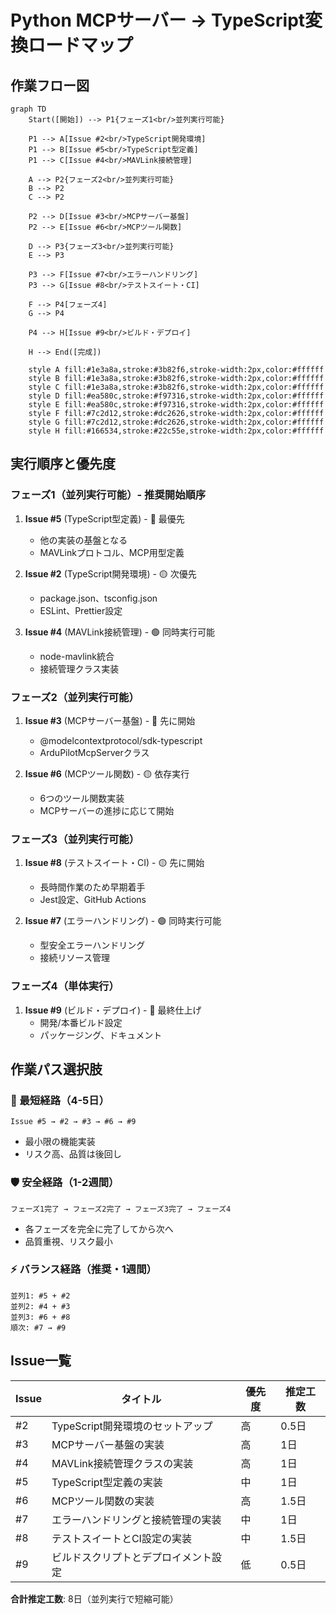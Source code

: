 # Python MCPサーバー → TypeScript変換ロードマップ

## 作業フロー図

```mermaid
graph TD
    Start([開始]) --> P1{フェーズ1<br/>並列実行可能}
    
    P1 --> A[Issue #2<br/>TypeScript開発環境]
    P1 --> B[Issue #5<br/>TypeScript型定義]
    P1 --> C[Issue #4<br/>MAVLink接続管理]
    
    A --> P2{フェーズ2<br/>並列実行可能}
    B --> P2
    C --> P2
    
    P2 --> D[Issue #3<br/>MCPサーバー基盤]
    P2 --> E[Issue #6<br/>MCPツール関数]
    
    D --> P3{フェーズ3<br/>並列実行可能}
    E --> P3
    
    P3 --> F[Issue #7<br/>エラーハンドリング]
    P3 --> G[Issue #8<br/>テストスイート・CI]
    
    F --> P4[フェーズ4]
    G --> P4
    
    P4 --> H[Issue #9<br/>ビルド・デプロイ]
    
    H --> End([完成])
    
    style A fill:#1e3a8a,stroke:#3b82f6,stroke-width:2px,color:#ffffff
    style B fill:#1e3a8a,stroke:#3b82f6,stroke-width:2px,color:#ffffff
    style C fill:#1e3a8a,stroke:#3b82f6,stroke-width:2px,color:#ffffff
    style D fill:#ea580c,stroke:#f97316,stroke-width:2px,color:#ffffff
    style E fill:#ea580c,stroke:#f97316,stroke-width:2px,color:#ffffff
    style F fill:#7c2d12,stroke:#dc2626,stroke-width:2px,color:#ffffff
    style G fill:#7c2d12,stroke:#dc2626,stroke-width:2px,color:#ffffff
    style H fill:#166534,stroke:#22c55e,stroke-width:2px,color:#ffffff
```

## 実行順序と優先度

### フェーズ1（並列実行可能）- 推奨開始順序
1. **Issue #5** (TypeScript型定義) - 🔴 最優先
   - 他の実装の基盤となる
   - MAVLinkプロトコル、MCP用型定義
   
2. **Issue #2** (TypeScript開発環境) - 🟡 次優先
   - package.json、tsconfig.json
   - ESLint、Prettier設定
   
3. **Issue #4** (MAVLink接続管理) - 🟢 同時実行可能
   - node-mavlink統合
   - 接続管理クラス実装

### フェーズ2（並列実行可能）
1. **Issue #3** (MCPサーバー基盤) - 🔴 先に開始
   - @modelcontextprotocol/sdk-typescript
   - ArduPilotMcpServerクラス
   
2. **Issue #6** (MCPツール関数) - 🟡 依存実行
   - 6つのツール関数実装
   - MCPサーバーの進捗に応じて開始

### フェーズ3（並列実行可能）
1. **Issue #8** (テストスイート・CI) - 🟡 先に開始
   - 長時間作業のため早期着手
   - Jest設定、GitHub Actions
   
2. **Issue #7** (エラーハンドリング) - 🟢 同時実行可能
   - 型安全エラーハンドリング
   - 接続リソース管理

### フェーズ4（単体実行）
1. **Issue #9** (ビルド・デプロイ) - 🔵 最終仕上げ
   - 開発/本番ビルド設定
   - パッケージング、ドキュメント

## 作業パス選択肢

### 🚀 最短経路（4-5日）
```
Issue #5 → #2 → #3 → #6 → #9
```
- 最小限の機能実装
- リスク高、品質は後回し

### 🛡️ 安全経路（1-2週間）
```
フェーズ1完了 → フェーズ2完了 → フェーズ3完了 → フェーズ4
```
- 各フェーズを完全に完了してから次へ
- 品質重視、リスク最小

### ⚡ バランス経路（推奨・1週間）
```
並列1: #5 + #2
並列2: #4 + #3  
並列3: #6 + #8
順次: #7 → #9
```

## Issue一覧

| Issue | タイトル | 優先度 | 推定工数 |
|-------|----------|--------|----------|
| #2 | TypeScript開発環境のセットアップ | 高 | 0.5日 |
| #3 | MCPサーバー基盤の実装 | 高 | 1日 |
| #4 | MAVLink接続管理クラスの実装 | 高 | 1日 |
| #5 | TypeScript型定義の実装 | 中 | 1日 |
| #6 | MCPツール関数の実装 | 高 | 1.5日 |
| #7 | エラーハンドリングと接続管理の実装 | 中 | 1日 |
| #8 | テストスイートとCI設定の実装 | 中 | 1.5日 |
| #9 | ビルドスクリプトとデプロイメント設定 | 低 | 0.5日 |

**合計推定工数**: 8日（並列実行で短縮可能）